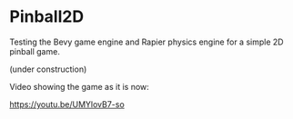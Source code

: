 # Pinball2D
Testing the Bevy game engine and Rapier physics engine for a simple 2D pinball game.

(under construction)

Video showing the game as it is now:

https://youtu.be/UMYlovB7-so
